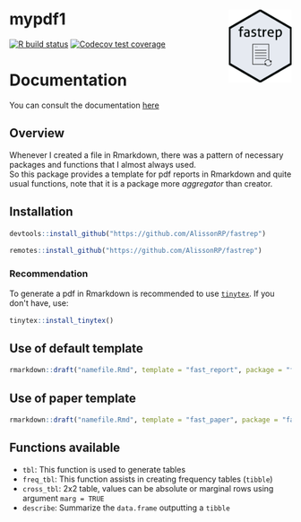 # mypdf1 <img src='man/figures/fig/Rep.png' align="right" height="130" /></a>

[![R build
status](https://github.com/tidyverse/ggplot2/workflows/R-CMD-check/badge.svg)](https://github.com/AlissonRP/mypdf1/actions)
[![Codecov 
test coverage](https://codecov.io/gh/AlissonRP/mypdf1/branch/main/graph/badge.svg)](https://app.codecov.io/gh/AlissonRP/mypdf1?branch=main)



# Documentation

You can consult the documentation [here](https://alissonrp.github.io/mypdf1/)


## Overview
Whenever I created a file in Rmarkdown, there was a pattern of necessary packages and functions that I almost always used.  
So this package provides a template for pdf reports in Rmarkdown and quite usual functions, note that it is a package more *aggregator* than creator.   

## Installation
```r
devtools::install_github("https://github.com/AlissonRP/fastrep")
```

```r
remotes::install_github("https://github.com/AlissonRP/fastrep")
```
### Recommendation
To generate a pdf in Rmarkdown is recommended to use [`tinytex`](https://cran.r-project.org/package=tinytex). If you don't have, use:

```r
tinytex::install_tinytex()
```

## Use of default template
```r
rmarkdown::draft("namefile.Rmd", template = "fast_report", package = "fastrep")
```
## Use of paper template

```r
rmarkdown::draft("namefile.Rmd", template = "fast_paper", package = "fastrep", create_dir = FALSE)
```

## Functions available
* `tbl`: This function is used to generate tables
* `freq_tbl`: This function assists in creating frequency tables (`tibble`) 
* `cross_tbl`: 2x2 table, values can be absolute or marginal rows using argument `marg = TRUE`
* `describe`: Summarize the `data.frame` outputting a `tibble`
